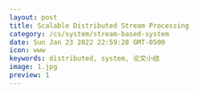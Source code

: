 ```yaml
---
layout: post
title: Scalable Distributed Stream Processing
category: /cs/system/stream-based-system
date: Sun Jan 23 2022 22:59:28 GMT-0500
icon: www
keywords: distributed, system, 论文小结
image: 1.jpg
preview: 1
---
```


